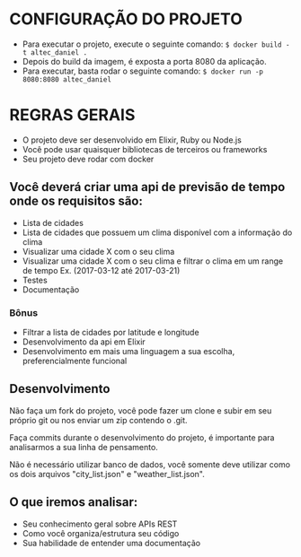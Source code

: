 # CONFIGURAÇÃO DO PROJETO
- Para executar o projeto, execute o seguinte comando: `$ docker build -t altec_daniel .`
- Depois do build da imagem, é exposta a porta 8080 da aplicação.
- Para executar, basta rodar o seguinte comando: `$ docker run -p 8080:8080 altec_daniel`

# REGRAS GERAIS
- O projeto deve ser desenvolvido em Elixir, Ruby ou Node.js
- Você pode usar quaisquer bibliotecas de terceiros ou frameworks
- Seu projeto deve rodar com docker

## Você deverá criar uma api de previsão de tempo onde os requisitos são:
- Lista de cidades
- Lista de cidades que possuem um clima disponível com a informação do clima
- Visualizar uma cidade X com o seu clima
- Visualizar uma cidade X com o seu clima e filtrar o clima em um range de tempo Ex. (2017-03-12 até 2017-03-21)
- Testes
- Documentação

### Bônus
- Filtrar a lista de cidades por latitude e longitude
- Desenvolvimento da api em Elixir
- Desenvolvimento em mais uma linguagem a sua escolha, preferencialmente funcional

## Desenvolvimento

Não faça um fork do projeto, você pode fazer um clone e subir em seu próprio git ou nos enviar um zip contendo o .git.

Faça commits durante o desenvolvimento do projeto, é importante para analisarmos a sua linha de pensamento.

Não é necessário utilizar banco de dados, você somente deve utilizar como os dois arquivos "city_list.json" e "weather_list.json".

## O que iremos analisar:
- Seu conhecimento geral sobre APIs REST
- Como você organiza/estrutura seu código
- Sua habilidade de entender uma documentação

